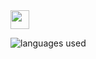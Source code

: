 <img src="https://raw.githubusercontent.com/MartinHeinz/MartinHeinz/master/wave.gif" width="30px">


![languages used](https://github-readme-stats.vercel.app/api/top-langs/?username=shagunattri&langs_count=8&layout=compact)
